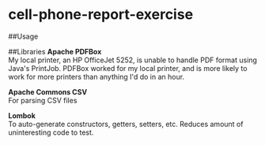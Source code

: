 # cell-phone-report-exercise

##Usage


##Libraries
**Apache PDFBox**  
My local printer, an HP OfficeJet 5252, is unable to handle PDF format using Java's PrintJob. 
PDFBox worked for my local printer, and is more likely to work for more printers than anything I'd do in an hour.

**Apache Commons CSV**  
For parsing CSV files
 
**Lombok**  
To auto-generate constructors, getters, setters, etc.  Reduces amount of uninteresting code to test.